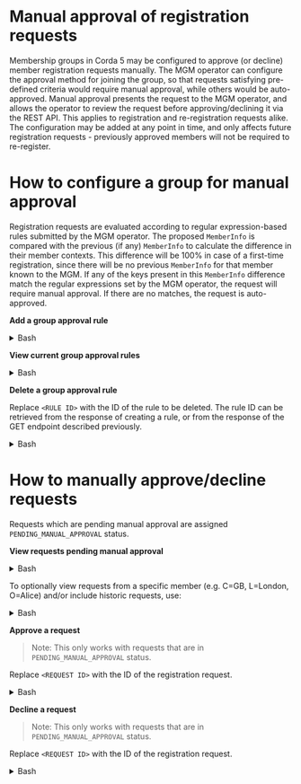 # Manual approval of registration requests

Membership groups in Corda 5 may be configured to approve (or decline) member registration requests manually. The MGM operator can configure the approval method for joining the group, so that requests satisfying pre-defined criteria would require manual approval, while others would be auto-approved. Manual approval presents the request to the MGM operator, and allows the operator to review the request before approving/declining it via the REST API. This applies to registration and re-registration requests alike. The configuration may be added at any point in time, and only affects future registration requests - previously approved members will not be required to re-register.


# How to configure a group for manual approval

Registration requests are evaluated according to regular expression-based rules submitted by the MGM operator. The proposed `MemberInfo` is compared with the previous (if any) `MemberInfo` to calculate the difference in their member contexts. This difference will be 100% in case of a first-time registration, since there will be no previous `MemberInfo` for that member known to the MGM. If any of the keys present in this `MemberInfo` difference match the regular expressions set by the MGM operator, the request will require manual approval. If there are no matches, the request is auto-approved.

**Add a group approval rule**

<details>
<summary>Bash</summary>

```bash
RULE_PARAMS='{"ruleParams":{"ruleRegex": "corda.*", "ruleLabel": "Review all changes to keys in the Corda namespace"}}'
curl --insecure -u admin:admin -d "$RULE_PARAMS" $API_URL/mgm/$MGM_HOLDING_ID/approval/rules
```

</details>

**View current group approval rules**

<details>
<summary>Bash</summary>

```bash
curl --insecure -u admin:admin $API_URL/mgm/$MGM_HOLDING_ID/approval/rules
```

</details>

**Delete a group approval rule**

Replace `<RULE ID>` with the ID of the rule to be deleted. The rule ID can be retrieved from the response of creating a rule, or from the response of the GET endpoint described previously.

<details>
<summary>Bash</summary>

```bash
RULE_ID=<RULE ID>
curl --insecure -u admin:admin -X DELETE $API_URL/mgm/$MGM_HOLDING_ID/approval/rules/$RULE_ID
```

</details>

# How to manually approve/decline requests

Requests which are pending manual approval are assigned `PENDING_MANUAL_APPROVAL` status.

**View requests pending manual approval**

<details>
<summary>Bash</summary>

```bash
curl --insecure -u admin:admin https://localhost:8888/api/v1/mgm/$MGM_HOLDING_ID/registrations
```

</details>

To optionally view requests from a specific member (e.g. C=GB, L=London, O=Alice) and/or include historic requests, use:

<details>
<summary>Bash</summary>

```bash
curl --insecure -u admin:admin 'https://localhost:8888/api/v1/mgm/$MGM_HOLDING_ID/registrations?requestsubjectx500name=C%3DGB%2C%20L%3DLondon%2C%20O%3DAlice&viewhistoric=true'
```

</details>

**Approve a request**
> Note: This only works with requests that are in `PENDING_MANUAL_APPROVAL` status.

Replace `<REQUEST ID>` with the ID of the registration request.

<details>
<summary>Bash</summary>

```bash
REQUEST_ID=<REQUEST ID>
curl --insecure -u admin:admin -X POST $API_URL/mgm/$MGM_HOLDING_ID/approve/$REQUEST_ID
```

</details>

**Decline a request**
> Note: This only works with requests that are in `PENDING_MANUAL_APPROVAL` status.

Replace `<REQUEST ID>` with the ID of the registration request.

<details>
<summary>Bash</summary>

```bash
REQUEST_ID=<REQUEST ID>
REASON='{"reason":{"reason": "test"}}'
curl --insecure -u admin:admin -d "$REASON" $API_URL/mgm/$MGM_HOLDING_ID/decline/$REQUEST_ID
```

</details>
